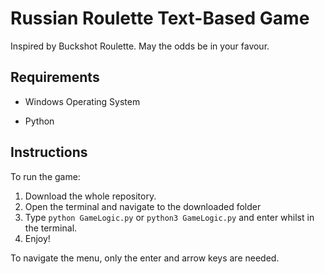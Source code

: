 # Russian Roulette Text-Based Game

Inspired by Buckshot Roulette. May the odds be in your favour.

## Requirements

- Windows Operating System

- Python

## Instructions

To run the game:
1. Download the whole repository.
2. Open the terminal and navigate to the downloaded folder
3. Type ```python GameLogic.py``` or ```python3 GameLogic.py``` and enter whilst in the terminal.
4. Enjoy!

To navigate the menu, only the enter and arrow keys are needed.
